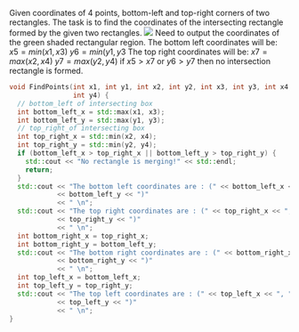 Given coordinates of 4 points, bottom-left and top-right corners of two rectangles. The task is to find the coordinates of the intersecting rectangle formed by the given two rectangles. 
![](https://i.imgur.com/y6weQbf.png)
Need to output the coordinates of the green shaded rectangular region. 
The bottom left coordinates will be:
$x5=min(x1,x3)$
$y6=min(y1,y3$
The top right coordinates will be:
$x7=max(x2,x4)$
$y7=max(y2,y4)$
if $x5>x7$ or $y6>y7$ then no intersection rectangle is formed. 
```cpp
void FindPoints(int x1, int y1, int x2, int y2, int x3, int y3, int x4,
                int y4) {
  // bottom_left of intersecting box
  int bottom_left_x = std::max(x1, x3);
  int bottom_left_y = std::max(y1, y3);
  // top_right_of intersecting box
  int top_right_x = std::min(x2, x4);
  int top_right_y = std::min(y2, y4);
  if (bottom_left_x > top_right_x || bottom_left_y > top_right_y) {
    std::cout << "No rectangle is merging!" << std::endl;
    return;
  }
  std::cout << "The bottom left coordinates are : (" << bottom_left_x << ", "
            << bottom_left_y << ")"
            << " \n";
  std::cout << "The top right coordinates are : (" << top_right_x << ", "
            << top_right_y << ")"
            << " \n";
  int bottom_right_x = top_right_x;
  int bottom_right_y = bottom_left_y;
  std::cout << "The bottom right coordinates are : (" << bottom_right_x << ", "
            << bottom_right_y << ")"
            << " \n";
  int top_left_x = bottom_left_x;
  int top_left_y = top_right_y;
  std::cout << "The top left coordinates are : (" << top_left_x << ", "
            << top_left_y << ")"
            << " \n";
}
```
